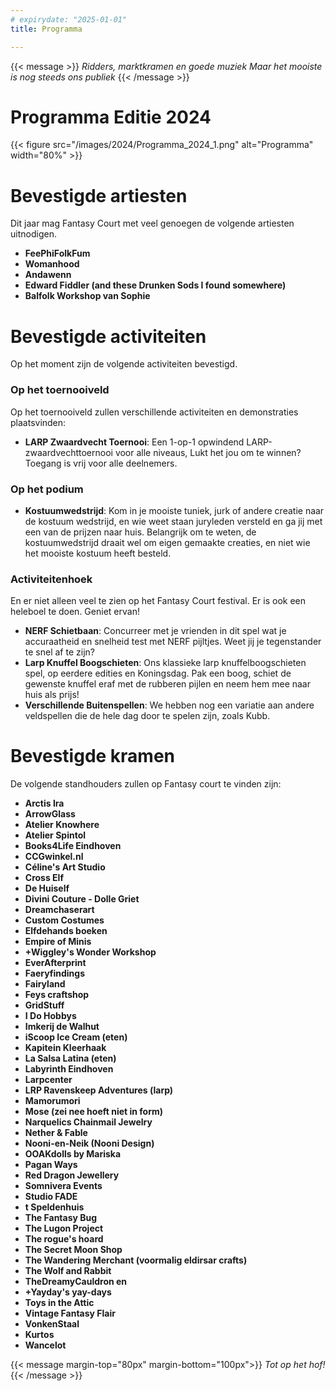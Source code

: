 ```yaml
---
# expirydate: "2025-01-01"
title: Programma

---
```


{{< message >}}
 _Ridders, marktkramen en goede muziek_
_Maar het mooiste is nog steeds ons publiek_
{{< /message >}}

# Programma Editie 2024
{{< figure src="/images/2024/Programma_2024_1.png" alt="Programma" width="80%" >}}

# Bevestigde artiesten
Dit jaar mag Fantasy Court met veel genoegen de volgende artiesten uitnodigen.
- **FeePhiFolkFum** 
- **Womanhood** 
- **Andawenn** 
- **Edward Fiddler (and these Drunken Sods I found somewhere)** 
- **Balfolk Workshop van Sophie** 

# Bevestigde activiteiten
Op het moment zijn de volgende activiteiten bevestigd.
### Op het toernooiveld
Op het toernooiveld zullen verschillende activiteiten en demonstraties plaatsvinden:
- **LARP Zwaardvecht Toernooi**: Een 1-op-1 opwindend LARP-zwaardvechttoernooi voor alle niveaus, Lukt het jou om te winnen? Toegang is vrij voor alle deelnemers.

### Op het podium
 -	**️‍Kostuumwedstrijd**: Kom in je mooiste tuniek, jurk of andere creatie naar de kostuum wedstrijd, en wie weet staan juryleden versteld en ga jij met een van de prijzen naar huis. Belangrijk om te weten, de kostuumwedstrijd draait wel om eigen gemaakte creaties, en niet wie het mooiste kostuum heeft besteld.
### Activiteitenhoek
En er niet alleen veel te zien op het Fantasy Court festival. Er is ook een heleboel te doen. Geniet ervan!
- **NERF Schietbaan**: Concurreer met je vrienden in dit spel wat je accuraatheid en snelheid test met NERF pijltjes. Weet jij je tegenstander te snel af te zijn?
- **Larp Knuffel Boogschieten**: Ons klassieke larp knuffelboogschieten spel, op eerdere edities en Koningsdag. Pak een boog, schiet de gewenste knuffel eraf met de rubberen pijlen en neem hem mee naar huis als prijs!
- **Verschillende Buitenspellen**: We hebben nog een variatie aan andere veldspellen die de hele dag door te spelen zijn, zoals Kubb.

# Bevestigde kramen
<!-- Op het moment zijn de inschrijvingen voor standhouders open. Zie de [standhouder pagina]({{< ref "/standhouders" >}}).

Zodra er kramen bevestigd zijn zullen die hier te vinden zijn. -->
<!-- [TO DO: vendor list] -->
De volgende standhouders zullen op Fantasy court te vinden zijn: 
- **Arctis Ira**
- **ArrowGlass**
- **Atelier Knowhere**
- **Atelier Spintol**
- **Books4Life Eindhoven**
- **CCGwinkel.nl**
- **Céline's Art Studio**
- **Cross Elf**
- **De Huiself**
- **Divini Couture - Dolle Griet**
- **Dreamchaserart**
- **Custom Costumes**
- **Elfdehands boeken**
- **Empire of Minis**
- **\+Wiggley's Wonder Workshop**
- **EverAfterprint**
- **Faeryfindings**
- **Fairyland**
- **Feys craftshop**
- **GridStuff**
- **I Do Hobbys**
- **Imkerij de Walhut**
- **iScoop Ice Cream (eten)**
- **Kapitein Kleerhaak**
- **La Salsa Latina (eten)**
- **Labyrinth Eindhoven**
- **Larpcenter**
- **LRP Ravenskeep Adventures (larp)**
- **Mamorumori**
- **Mose (zei nee hoeft niet in form)**
- **Narquelics Chainmail Jewelry**
- **Nether & Fable**
- **Nooni-en-Neik  (Nooni Design)**
- **OOAKdolls by Mariska**
- **Pagan Ways**
- **Red Dragon Jewellery**
- **Somnivera Events**
- **Studio FADE**
- **t Speldenhuis**
- **The Fantasy Bug**
- **The Lugon Project**
- **The rogue's hoard**
- **The Secret Moon Shop**
- **The Wandering Merchant (voormalig eldirsar crafts)**
- **The Wolf and Rabbit**
- **TheDreamyCauldron en**
- **\+Yayday's yay-days**
- **Toys in the Attic**
- **Vintage Fantasy Flair**
- **VonkenStaal**
- **Kurtos**
- **Wancelot**



{{< message margin-top="80px" margin-bottom="100px">}}
_Tot op het hof!_
{{< /message >}}
